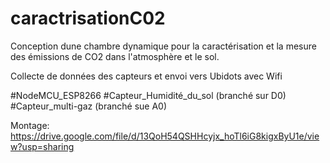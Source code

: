 # caractrisationC02
Conception dune chambre  dynamique pour la caractérisation et la mesure des émissions de CO2 dans l'atmosphère et le sol.

Collecte de données des capteurs et envoi vers Ubidots avec Wifi

#NodeMCU_ESP8266
#Capteur_Humidité_du_sol (branché sur D0)
#Capteur_multi-gaz (branché sue A0)

Montage:
https://drive.google.com/file/d/13QoH54QSHHcyjx_hoTl6iG8kigxByU1e/view?usp=sharing


